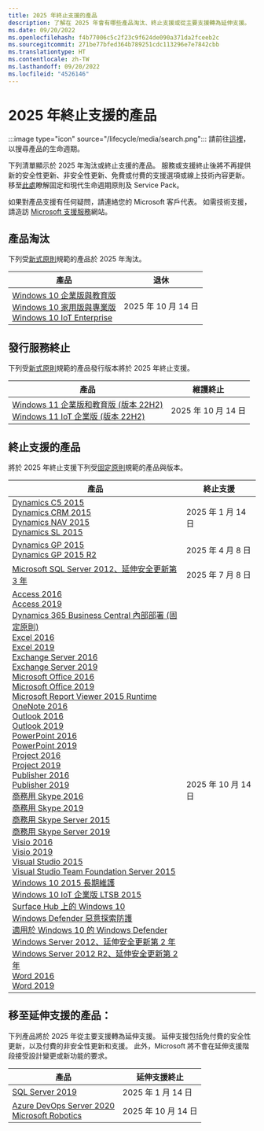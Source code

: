 ```yaml
---
title: 2025 年終止支援的產品
description: 了解在 2025 年會有哪些產品淘汰、終止支援或從主要支援轉為延伸支援。
ms.date: 09/20/2022
ms.openlocfilehash: f4b77006c5c2f23c9f624de090a371da2fceeb2c
ms.sourcegitcommit: 271be77bfed364b789251cdc113296e7e7842cbb
ms.translationtype: HT
ms.contentlocale: zh-TW
ms.lasthandoff: 09/20/2022
ms.locfileid: "4526146"
---
```

# <a name="products-ending-support-in-2025"></a>2025 年終止支援的產品

:::image type="icon" source="/lifecycle/media/search.png":::
請前往[這裡](/lifecycle/products/)，以搜尋產品的生命週期。

下列清單顯示於 2025 年淘汰或終止支援的產品。 服務或支援終止後將不再提供新的安全性更新、非安全性更新、免費或付費的支援選項或線上技術內容更新。 移至[此處](/lifecycle/overview/product-end-of-support-overview)瞭解固定和現代生命週期原則及 Service Pack。

如果對產品支援有任何疑問，請連絡您的 Microsoft 客戶代表。 如需技術支援，請造訪 [Microsoft 支援服務](https://support.microsoft.com/contactus/?ws=support)網站。

## <a name="product-retirements"></a>產品淘汰

下列受[新式原則](/lifecycle/policies/modern)規範的產品於 2025 年淘汰。

| 產品 | 退休 |
| --- | --- |
| [Windows 10 企業版與教育版](/lifecycle/products/windows-10-enterprise-and-education?branch=live)<br>[Windows 10 家用版與專業版](/lifecycle/products/windows-10-home-and-pro?branch=live)<br>[Windows 10 IoT Enterprise](/lifecycle/products/windows-10-iot-enterprise?branch=live)<br> | 2025 年 10 月 14 日 |


## <a name="release-end-of-servicing"></a>發行服務終止

下列受[新式原則](/lifecycle/policies/modern)規範的產品發行版本將於 2025 年終止支援。

| 產品 | 維護終止 |
| --- | --- |
| [Windows 11 企業版和教育版 (版本 22H2)](/lifecycle/products/windows-11-enterprise-and-education?branch=live)<br>[Windows 11 IoT 企業版 (版本 22H2)](/lifecycle/products/windows-11-iot-enterprise?branch=live)<br> | 2025 年 10 月 14 日 |


## <a name="products-reaching-end-of-support"></a>終止支援的產品

將於 2025 年終止支援下列受[固定原則](/lifecycle/policies/fixed)規範的產品與版本。

| 產品 | 終止支援 |
| --- | --- |
| [Dynamics C5 2015](/lifecycle/products/dynamics-c5-2015?branch=live)<br>[Dynamics CRM 2015](/lifecycle/products/dynamics-crm-2015?branch=live)<br>[Dynamics NAV 2015](/lifecycle/products/dynamics-nav-2015?branch=live)<br>[Dynamics SL 2015](/lifecycle/products/dynamics-sl-2015?branch=live)<br> | 2025 年 1 月 14 日 |
| [Dynamics GP 2015](/lifecycle/products/dynamics-gp-2015?branch=live)<br>[Dynamics GP 2015 R2](/lifecycle/products/dynamics-gp-2015-r2?branch=live)<br> | 2025 年 4 月 8 日 |
| [Microsoft SQL Server 2012、延伸安全更新第 3 年](/lifecycle/products/microsoft-sql-server-2012?branch=live)<br> | 2025 年 7 月 8 日 |
| [Access 2016](/lifecycle/products/access-2016?branch=live)<br>[Access 2019](/lifecycle/products/access-2019?branch=live)<br>[Dynamics 365 Business Central 內部部署 (固定原則)](/lifecycle/products/dynamics-365-business-central-onpremises-fixed-policy?branch=live)<br>[Excel 2016](/lifecycle/products/excel-2016?branch=live)<br>[Excel 2019](/lifecycle/products/excel-2019?branch=live)<br>[Exchange Server 2016](/lifecycle/products/exchange-server-2016?branch=live)<br>[Exchange Server 2019](/lifecycle/products/exchange-server-2019?branch=live)<br>[Microsoft Office 2016](/lifecycle/products/microsoft-office-2016?branch=live)<br>[Microsoft Office 2019](/lifecycle/products/microsoft-office-2019?branch=live)<br>[Microsoft Report Viewer 2015 Runtime](/lifecycle/products/microsoft-report-viewer-2015-runtime?branch=live)<br>[OneNote 2016](/lifecycle/products/onenote-2016?branch=live)<br>[Outlook 2016](/lifecycle/products/outlook-2016?branch=live)<br>[Outlook 2019](/lifecycle/products/outlook-2019?branch=live)<br>[PowerPoint 2016](/lifecycle/products/powerpoint-2016?branch=live)<br>[PowerPoint 2019](/lifecycle/products/powerpoint-2019?branch=live)<br>[Project 2016](/lifecycle/products/project-2016?branch=live)<br>[Project 2019](/lifecycle/products/project-2019?branch=live)<br>[Publisher 2016](/lifecycle/products/publisher-2016?branch=live)<br>[Publisher 2019](/lifecycle/products/publisher-2019?branch=live)<br>[商務用 Skype 2016](/lifecycle/products/skype-for-business-2016?branch=live)<br>[商務用 Skype 2019](/lifecycle/products/skype-for-business-2019?branch=live)<br>[商務用 Skype Server 2015](/lifecycle/products/skype-for-business-server-2015?branch=live)<br>[商務用 Skype Server 2019](/lifecycle/products/skype-for-business-server-2019?branch=live)<br>[Visio 2016](/lifecycle/products/visio-2016?branch=live)<br>[Visio 2019](/lifecycle/products/visio-2019?branch=live)<br>[Visual Studio 2015](/lifecycle/products/visual-studio-2015?branch=live)<br>[Visual Studio Team Foundation Server 2015](/lifecycle/products/visual-studio-team-foundation-server-2015?branch=live)<br>[Windows 10 2015 長期維護](/lifecycle/products/windows-10-2015-ltsb?branch=live)<br>[Windows 10 IoT 企業版 LTSB 2015](/lifecycle/products/windows-10-iot-enterprise-ltsb-2015?branch=live)<br>[Surface Hub 上的 Windows 10](/lifecycle/products/windows-10-on-surface-hub?branch=live)<br>[Windows Defender 惡意探索防護](/lifecycle/products/windows-defender-exploit-guard?branch=live)<br>[適用於 Windows 10 的 Windows Defender](/lifecycle/products/windows-defender-for-windows-10?branch=live)<br>[Windows Server 2012、延伸安全更新第 2 年](/lifecycle/products/windows-server-2012?branch=live)<br>[Windows Server 2012 R2、延伸安全更新第 2 年](/lifecycle/products/windows-server-2012-r2?branch=live)<br>[Word 2016](/lifecycle/products/word-2016?branch=live)<br>[Word 2019](/lifecycle/products/word-2019?branch=live)<br> | 2025 年 10 月 14 日 |


## <a name="products-moving-to-extended-support"></a>移至延伸支援的產品：

下列產品將於 2025 年從主要支援轉為延伸支援。 延伸支援包括免付費的安全性更新，以及付費的非安全性更新和支援。 此外，Microsoft 將不會在延伸支援階段接受設計變更或新功能的要求。

| 產品 | 延伸支援終止 |
| --- | --- |
| [SQL Server 2019](/lifecycle/products/sql-server-2019?branch=live)<br> | 2025 年 1 月 14 日 |
| [Azure DevOps Server 2020](/lifecycle/products/azure-devops-server-2020?branch=live)<br>[Microsoft Robotics](/lifecycle/products/microsoft-robotics?branch=live)<br> | 2025 年 10 月 14 日 |
